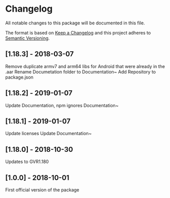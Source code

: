 # Changelog
All notable changes to this package will be documented in this file.

The format is based on [Keep a Changelog](http://keepachangelog.com/en/1.0.0/)
and this project adheres to [Semantic Versioning](http://semver.org/spec/v2.0.0.html).

## [1.18.3] - 2018-03-07

Remove duplicate armv7 and arm64 libs for Android that were already in the .aar
Rename Documetation folder to Documentation~
Add Repository to package.json


## [1.18.2] - 2019-01-07

Update Documentation, npm ignores Documentation~

## [1.18.1] - 2019-01-07

Update licenses
Update Documentation~

## [1.18.0] - 2018-10-30

Updates to GVR1.180

## [1.0.0] - 2018-10-01

First official version of the package
